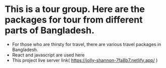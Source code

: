 <h1> This is a tour group. Here are the packages for tour from different parts of Bangladesh.</h1>

- For those who are thirsty for travel, there are various travel packages in Bangladesh.
- React and javascript are used here
- This project live server link( https://jolly-shannon-7fa8b7.netlify.app/ )


